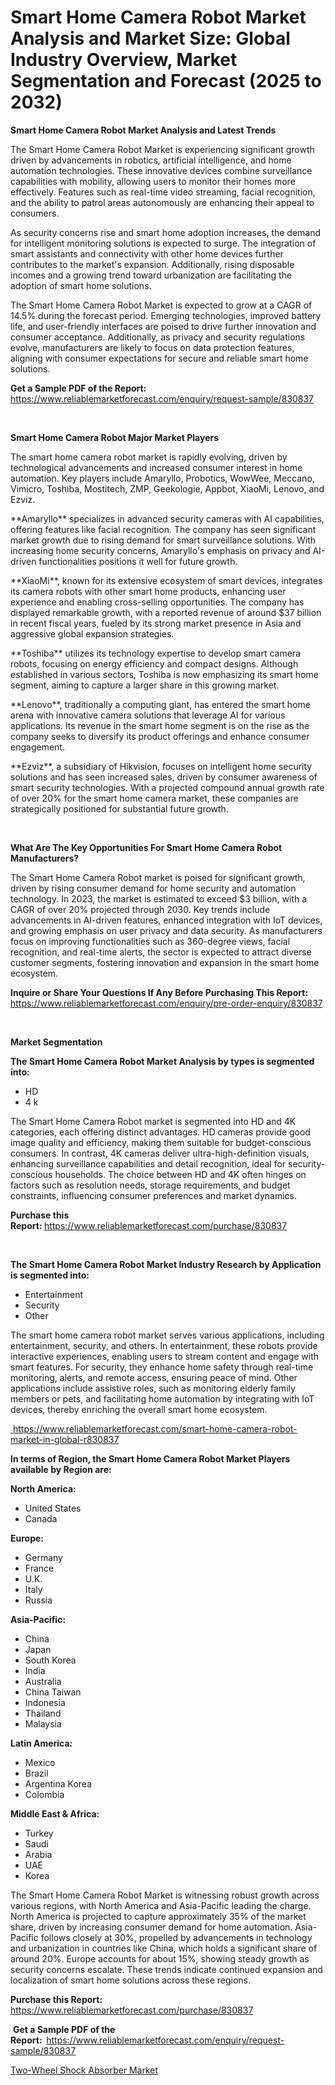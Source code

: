 <p><h1>Smart Home Camera Robot Market Analysis and Market Size: Global Industry Overview, Market Segmentation and Forecast (2025 to 2032)</h1></p><p><strong>Smart Home Camera Robot Market Analysis and Latest Trends</strong></p>
<p><p>The Smart Home Camera Robot Market is experiencing significant growth driven by advancements in robotics, artificial intelligence, and home automation technologies. These innovative devices combine surveillance capabilities with mobility, allowing users to monitor their homes more effectively. Features such as real-time video streaming, facial recognition, and the ability to patrol areas autonomously are enhancing their appeal to consumers. </p><p>As security concerns rise and smart home adoption increases, the demand for intelligent monitoring solutions is expected to surge. The integration of smart assistants and connectivity with other home devices further contributes to the market's expansion. Additionally, rising disposable incomes and a growing trend toward urbanization are facilitating the adoption of smart home solutions.</p><p>The Smart Home Camera Robot Market is expected to grow at a CAGR of 14.5% during the forecast period. Emerging technologies, improved battery life, and user-friendly interfaces are poised to drive further innovation and consumer acceptance. Additionally, as privacy and security regulations evolve, manufacturers are likely to focus on data protection features, aligning with consumer expectations for secure and reliable smart home solutions.</p></p>
<p><strong>Get a Sample PDF of the Report:&nbsp;</strong> <a href="https://www.reliablemarketforecast.com/enquiry/request-sample/830837?utm_campaign=2949&utm_medium=2&utm_source=Github&utm_content=ia&utm_term=25032025&utm_id=smart-home-camera-robot">https://www.reliablemarketforecast.com/enquiry/request-sample/830837</a></p>
<p>&nbsp;</p>
<p><strong>Smart Home Camera Robot Major Market Players</strong></p>
<p><p>The smart home camera robot market is rapidly evolving, driven by technological advancements and increased consumer interest in home automation. Key players include Amaryllo, Probotics, WowWee, Meccano, Vimicro, Toshiba, Mostitech, ZMP, Geekologie, Appbot, XiaoMi, Lenovo, and Ezviz.</p><p>**Amaryllo** specializes in advanced security cameras with AI capabilities, offering features like facial recognition. The company has seen significant market growth due to rising demand for smart surveillance solutions. With increasing home security concerns, Amaryllo's emphasis on privacy and AI-driven functionalities positions it well for future growth.</p><p>**XiaoMi**, known for its extensive ecosystem of smart devices, integrates its camera robots with other smart home products, enhancing user experience and enabling cross-selling opportunities. The company has displayed remarkable growth, with a reported revenue of around $37 billion in recent fiscal years, fueled by its strong market presence in Asia and aggressive global expansion strategies.</p><p>**Toshiba** utilizes its technology expertise to develop smart camera robots, focusing on energy efficiency and compact designs. Although established in various sectors, Toshiba is now emphasizing its smart home segment, aiming to capture a larger share in this growing market.</p><p>**Lenovo**, traditionally a computing giant, has entered the smart home arena with innovative camera solutions that leverage AI for various applications. Its revenue in the smart home segment is on the rise as the company seeks to diversify its product offerings and enhance consumer engagement.</p><p>**Ezviz**, a subsidiary of Hikvision, focuses on intelligent home security solutions and has seen increased sales, driven by consumer awareness of smart security technologies. With a projected compound annual growth rate of over 20% for the smart home camera market, these companies are strategically positioned for substantial future growth.</p></p>
<p>&nbsp;</p>
<p><strong>What Are The Key Opportunities For Smart Home Camera Robot Manufacturers?</strong></p>
<p><p>The Smart Home Camera Robot market is poised for significant growth, driven by rising consumer demand for home security and automation technology. In 2023, the market is estimated to exceed $3 billion, with a CAGR of over 20% projected through 2030. Key trends include advancements in AI-driven features, enhanced integration with IoT devices, and growing emphasis on user privacy and data security. As manufacturers focus on improving functionalities such as 360-degree views, facial recognition, and real-time alerts, the sector is expected to attract diverse customer segments, fostering innovation and expansion in the smart home ecosystem.</p></p>
<p><strong>Inquire or Share Your Questions If Any Before Purchasing This Report:</strong> <a href="https://www.reliablemarketforecast.com/enquiry/pre-order-enquiry/830837?utm_campaign=2949&utm_medium=2&utm_source=Github&utm_content=ia&utm_term=25032025&utm_id=smart-home-camera-robot">https://www.reliablemarketforecast.com/enquiry/pre-order-enquiry/830837</a></p>
<p>&nbsp;</p>
<p><strong>Market Segmentation</strong></p>
<p><strong>The Smart Home Camera Robot Market Analysis by types is segmented into:</strong></p>
<p><ul><li>HD</li><li>4 k</li></ul></p>
<p><p>The Smart Home Camera Robot market is segmented into HD and 4K categories, each offering distinct advantages. HD cameras provide good image quality and efficiency, making them suitable for budget-conscious consumers. In contrast, 4K cameras deliver ultra-high-definition visuals, enhancing surveillance capabilities and detail recognition, ideal for security-conscious households. The choice between HD and 4K often hinges on factors such as resolution needs, storage requirements, and budget constraints, influencing consumer preferences and market dynamics.</p></p>
<p><strong>Purchase this Report:&nbsp;</strong><a href="https://www.reliablemarketforecast.com/purchase/830837?utm_campaign=2949&utm_medium=2&utm_source=Github&utm_content=ia&utm_term=25032025&utm_id=smart-home-camera-robot">https://www.reliablemarketforecast.com/purchase/830837</a></p>
<p>&nbsp;</p>
<p><strong>The Smart Home Camera Robot Market Industry Research by Application is segmented into:</strong></p>
<p><ul><li>Entertainment</li><li>Security</li><li>Other</li></ul></p>
<p><p>The smart home camera robot market serves various applications, including entertainment, security, and others. In entertainment, these robots provide interactive experiences, enabling users to stream content and engage with smart features. For security, they enhance home safety through real-time monitoring, alerts, and remote access, ensuring peace of mind. Other applications include assistive roles, such as monitoring elderly family members or pets, and facilitating home automation by integrating with IoT devices, thereby enriching the overall smart home ecosystem.</p></p>
<p><a href="https://www.reliablemarketforecast.com/smart-home-camera-robot-market-in-global-r830837?utm_campaign=2949&utm_medium=2&utm_source=Github&utm_content=ia&utm_term=25032025&utm_id=smart-home-camera-robot">&nbsp;https://www.reliablemarketforecast.com/smart-home-camera-robot-market-in-global-r830837</a></p>
<p><strong>In terms of Region, the Smart Home Camera Robot Market Players available by Region are:</strong></p>
<p>
    <p> <strong> North America: </strong>
        <ul>
            <li>United States</li>
            <li>Canada</li>
        </ul>
        </p> 
    <p> <strong> Europe: </strong>
        <ul>
            <li>Germany</li>
            <li>France</li>
            <li>U.K.</li>
            <li>Italy</li>
            <li>Russia</li>
        </ul>
        </p> 
    <p> <strong> Asia-Pacific: </strong>
        <ul>
            <li>China</li>
            <li>Japan</li>
            <li>South Korea</li>
            <li>India</li>
            <li>Australia</li>
            <li>China Taiwan</li>
            <li>Indonesia</li>
            <li>Thailand</li>
            <li>Malaysia</li>
        </ul>
        </p> 
    <p> <strong> Latin America: </strong>
        <ul>
            <li>Mexico</li>
            <li>Brazil</li>
            <li>Argentina Korea</li>
            <li>Colombia</li>
        </ul>
        </p> 
    <p> <strong> Middle East & Africa: </strong>
        <ul>
            <li>Turkey</li>
            <li>Saudi</li>
            <li>Arabia</li>
            <li>UAE</li>
            <li>Korea</li>
        </ul>
    </p>
    </p>
<p><p>The Smart Home Camera Robot Market is witnessing robust growth across various regions, with North America and Asia-Pacific leading the charge. North America is projected to capture approximately 35% of the market share, driven by increasing consumer demand for home automation. Asia-Pacific follows closely at 30%, propelled by advancements in technology and urbanization in countries like China, which holds a significant share of around 20%. Europe accounts for about 15%, showing steady growth as security concerns escalate. These trends indicate continued expansion and localization of smart home solutions across these regions.</p></p>
<p><strong>Purchase this Report: </strong><a href="https://www.reliablemarketforecast.com/purchase/830837?utm_campaign=2949&utm_medium=2&utm_source=Github&utm_content=ia&utm_term=25032025&utm_id=smart-home-camera-robot">https://www.reliablemarketforecast.com/purchase/830837</a></p>
<p>&nbsp;<strong>Get a Sample PDF of the Report:&nbsp;&nbsp;</strong><a href="https://www.reliablemarketforecast.com/enquiry/request-sample/830837?utm_campaign=2949&utm_medium=2&utm_source=Github&utm_content=ia&utm_term=25032025&utm_id=smart-home-camera-robot">https://www.reliablemarketforecast.com/enquiry/request-sample/830837</a></p>
<p><strong></strong></p>
<p><p><a href="https://github.com/tumacaakesha78/Market-Research-Report-List-1/blob/main/two-wheel-shock-absorber-market.md?utm_campaign=2949&utm_medium=2&utm_source=Github&utm_content=ia&utm_term=25032025&utm_id=smart-home-camera-robot">Two-Wheel Shock Absorber Market</a></p></p>